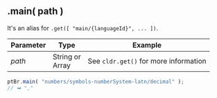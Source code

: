 ## .main( path )

It's an alias for `.get([ "main/{languageId}", ... ])`.

| Parameter | Type | Example |
| --- | --- | --- |
| *path* | String or<br>Array | See `cldr.get()` for more information |

```javascript
ptBr.main( "numbers/symbols-numberSystem-latn/decimal" );
// ➡ ","
```
